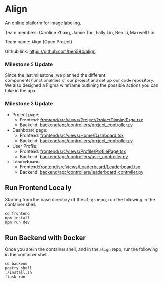 # Align
An online platform for image labeling.

Team members: Caroline Zhang, Jamie Tan, Rally Lin, Ben Li, Maxwell Lin 

Team name: Align (Open Project)

Github link: https://github.com/ben594/align 

### Milestone 2 Update
Since the last milestone, we planned the different components/functionalities of our project and set up our code repository. We also designed a Figma wireframe outlining the possible actions you can take in the app.

### Milestone 3 Update
- Project page:
  - Frontend: [frontend/src/views/Project/ProjectDisplayPage.tsx](https://github.com/ben594/align/blob/main/frontend/src/views/Project/ProjectDisplayPage.tsx)
  - Backend: [backend/app/controllers/project_controller.py](https://github.com/ben594/align/blob/main/backend/app/controllers/project_controller.py)
- Dashboard page:
  - Frontend: [frontend/src/views/Home/Dashboard.tsx](https://github.com/ben594/align/blob/main/frontend/src/views/Home/Dashboard.tsx)
  - Backend: [backend/app/controllers/project_controller.py](https://github.com/ben594/align/blob/main/backend/app/controllers/project_controller.py)
- User Profile:
  - Frontend: [frontend/src/views/Profile/ProfilePage.tsx](https://github.com/ben594/align/blob/main/frontend/src/views/Profile/ProfilePage.tsx)
  - Backend: [backend/app/controllers/user_controller.py](https://github.com/ben594/align/blob/main/backend/app/controllers/user_controller.py)
- Leaderboard:
  - Frontend:[frontend/src/views/Leaderboard/Leaderboard.tsx](https://github.com/ben594/align/blob/main/frontend/src/views/Leaderboard/Leaderboard.tsx)
  - Backend: [backend/app/controllers/leaderboard_controller.py](https://github.com/ben594/align/blob/main/backend/app/controllers/leaderboard_controller.py)

## Run Frontend Locally
Starting from the base directory of the `align` repo, run the following in the container shell.
```
cd frontend
npm install
npm run dev
```

## Run Backend with Docker
Once you are in the container shell, and in the `align` repo, run the following in the container shell.
```
cd backend
poetry shell
./install.sh
flask run
```
